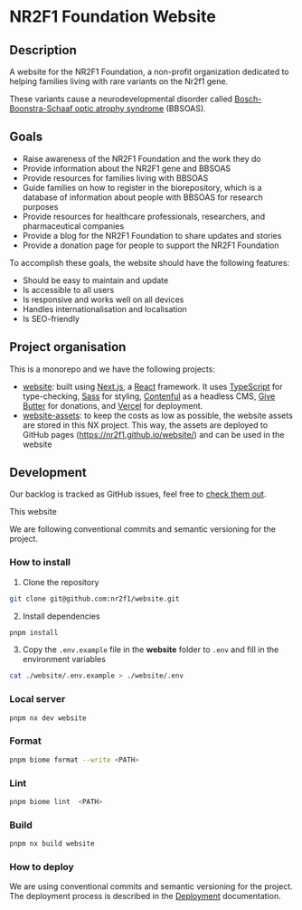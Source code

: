 # NR2F1 Foundation Website

## Description

A website for the NR2F1 Foundation, a non-profit organization dedicated to helping families living with rare variants on the Nr2f1 gene.

These variants cause a neurodevelopmental disorder called [Bosch-Boonstra-Schaaf optic atrophy syndrome](https://en.wikipedia.org/wiki/Bosch%E2%80%93Boonstra%E2%80%93Schaaf_optic_atrophy_syndrome) (BBSOAS).

## Goals

- Raise awareness of the NR2F1 Foundation and the work they do
- Provide information about the NR2F1 gene and BBSOAS
- Provide resources for families living with BBSOAS
- Guide families on how to register in the biorepository, which is a database of information about people with BBSOAS for research purposes
- Provide resources for healthcare professionals, researchers, and pharmaceutical companies
- Provide a blog for the NR2F1 Foundation to share updates and stories
- Provide a donation page for people to support the NR2F1 Foundation

To accomplish these goals, the website should have the following features:

- Should be easy to maintain and update
- Is accessible to all users
- Is responsive and works well on all devices
- Handles internationalisation and localisation
- Is SEO-friendly

## Project organisation

This is a monorepo and we have the following projects:

- [website](./website/readme.md): built using [Next.js](https://nextjs.org/), a [React](https://react.dev/) framework. It uses [TypeScript](https://www.typescriptlang.org/) for type-checking, [Sass](https://sass-lang.com/) for styling, [Contenful](https://www.contentful.com/) as a headless CMS, [Give Butter](https://givebutter.com/) for donations, and [Vercel](https://vercel.com) for deployment.
- [website-assets](./website-assets/readme.md): to keep the costs as low as possible, the website assets are stored in this NX project. This way, the assets are deployed to GitHub pages (https://nr2f1.github.io/website/) and can be used in the website

## Development

Our backlog is tracked as GitHub issues, feel free to [check them out](https://github.com/nr2f1/website/issues).

This website

We are following conventional commits and semantic versioning for the project.

### How to install

1. Clone the repository

```sh
git clone git@github.com:nr2f1/website.git
```

2. Install dependencies

```sh
pnpm install
```

3. Copy the `.env.example` file in the **website** folder to `.env` and fill in the environment variables

```sh
cat ./website/.env.example > ./website/.env
```

### Local server

```sh
pnpm nx dev website
```

### Format

```sh
pnpm biome format --write <PATH>
```

### Lint

```sh
pnpm biome lint  <PATH>
```

### Build

```sh
pnpm nx build website
```

### How to deploy

We are using conventional commits and semantic versioning for the project. The deployment process is described in the [Deployment](./docs/development/deployment/readme.md) documentation.
